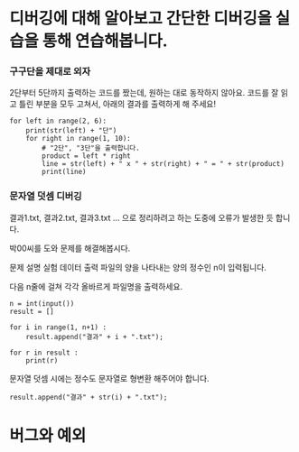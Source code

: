 # 디버깅에 대해 알아보고 간단한 디버깅을 실습을 통해 연습해봅니다.

### 구구단을 제대로 외자

2단부터 5단까지 출력하는 코드를 짰는데, 원하는 대로 동작하지 않아요.
코드를 잘 읽고 틀린 부분을 모두 고쳐서, 아래의 결과를 출력하게 해 주세요!

```
for left in range(2, 6):
    print(str(left) + "단")
    for right in range(1, 10):
        # "2단", "3단"을 출력합니다.
        product = left * right
        line = str(left) + " x " + str(right) + " = " + str(product)
        print(line)
```

### 문자열 덧셈 디버깅

결과1.txt, 결과2.txt, 결과3.txt …
으로 정리하려고 하는 도중에 오류가 발생한 듯 합니다.

박00씨를 도와 문제를 해결해봅시다.

문제 설명
실험 데이터 출력 파일의 양을 나타내는 양의 정수인 n이 입력됩니다.

다음 n줄에 걸쳐 각각 올바르게 파일명을 출력하세요.

```
n = int(input())
result = []

for i in range(1, n+1) :
    result.append("결과" + i + ".txt");

for r in result :
    print(r)
```

문자열 덧셈 시에는 정수도 문자열로 형변환 해주어야 합니다.
```
result.append("결과" + str(i) + ".txt");
```

# 버그와 예외

